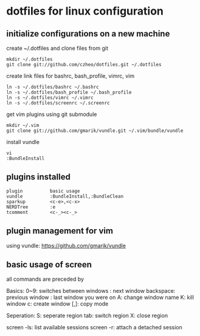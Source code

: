 dotfiles for linux configuration
===========================

initialize configurations on a new machine
------------------

create ~/.dotfiles and clone files from git

	mkdir ~/.dotfiles
	git clone git://github.com/czheo/dotfiles.git ~/.dotfiles

create link files for bashrc, bash_profile, vimrc, vim

	ln -s ~/.dotfiles/bashrc ~/.bashrc
	ln -s ~/.dotfiles/bash_profile ~/.bash_profile
	ln -s ~/.dotfiles/vimrc ~/.vimrc
	ln -s ~/.dotfiles/screenrc ~/.screenrc

get vim plugins using git submodule
	
	mkdir ~/.vim
	git clone git://github.com/gmarik/vundle.git ~/.vim/bundle/vundle
	
install vundle
	
	vi
	:BundleInstall

plugins installed
-----------------

	plugin			basic usage
	vundle			:BundleInstall,:BundleClean
	sparkup			<c-e>,<c-x>
	NERDTree		:e
	tcomment		<c-_><c-_>

plugin management for vim
-----------------------

using vundle: https://github.com/gmarik/vundle

basic usage of screen
----------------------

all commands are preceded by <c-a>

Basics:
0~9:		switches between windows
<c-n>:		next window
backspace:	previous window
<c-a>:		last window you were on
A:			change window name
K:			kill window
c:			create window
[,]:		copy mode

Seperation:
S:			seperate region
tab:		switch region
X:			close region


screen -ls:	list available sessions
screen -r:	attach a detached session
